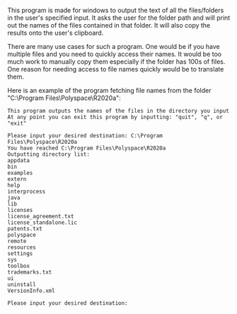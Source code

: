 This program is made for windows to output the text of all the files/folders in the user's specified input. It asks the user for the folder path and will print out the names of the files contained in that folder. It will also copy the results onto the user's clipboard.

There are many use cases for such a program. One would be if you have multiple files and you need to quickly access their names. It would be too much work to manually copy them especially if the folder has 100s of files. One reason for needing access to file names quickly would be to translate them.

Here is an example of the program fetching file names from the folder "C:\Program Files\Polyspace\R2020a":
```
This program outputs the names of the files in the directory you input
At any point you can exit this program by inputting: "quit", "q", or "exit"

Please input your desired destination: C:\Program Files\Polyspace\R2020a
You have reached C:\Program Files\Polyspace\R2020a
Outputting directory list:
appdata
bin
examples
extern
help
interprocess
java
lib
licenses
license_agreement.txt
license_standalone.lic
patents.txt
polyspace
remote
resources
settings
sys
toolbox
trademarks.txt
ui
uninstall
VersionInfo.xml

Please input your desired destination:
```
